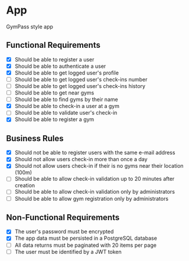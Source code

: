 # App

GymPass style app

## Functional Requirements
- [X] Should be able to register a user
- [X] Should be able to authenticate a user
- [X] Should be able to get logged user's profile
- [ ] Should be able to get logged user's check-ins number
- [ ] Should be able to get logged user's check-ins history
- [ ] Should be able to get near gyms
- [ ] Should be able to find gyms by their name
- [X] Should be able to check-in a user at a gym
- [ ] Should be able to validate user's check-in
- [X] Should be able to register a gym

## Business Rules
- [X] Should not be able to register users with the same e-mail address
- [X] Should not allow users check-in more than once a day
- [X] Should not allow users check-in if their is no gyms near their location (100m)
- [ ] Should be able to allow check-in validation up to 20 minutes after creation
- [ ] Should be able to allow check-in validation only by administrators
- [ ] Should be able to allow gym registration only by administrators

## Non-Functional Requirements
- [X] The user's password must be encrypted
- [X] The app data must be persisted in a PostgreSQL database
- [ ] All data returns must be paginated with 20 items per page
- [ ] The user must be identified by a JWT token